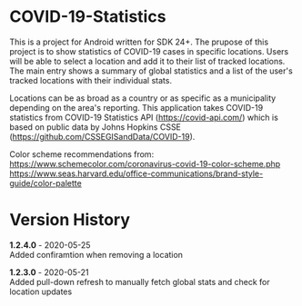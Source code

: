 # COVID-19-Statistics

This is a project for Android written for SDK 24+.  The prupose of this project is to show statistics of COVID-19 cases in specific locations.  Users will be able to select a location and add it to their list of tracked locations.  The main entry shows a summary of global statistics and a list of the user's tracked locations with their individual stats.  

Locations can be as broad as a country or as specific as a municipality depending on the area's reporting.  This application takes COVID-19 statistics from COVID-19 Statistics API (https://covid-api.com/) which is based on public data by Johns Hopkins CSSE (https://github.com/CSSEGISandData/COVID-19).   


Color scheme recommendations from:   
https://www.schemecolor.com/coronavirus-covid-19-color-scheme.php 
https://www.seas.harvard.edu/office-communications/brand-style-guide/color-palette  

# Version History

**1.2.4.0** - 2020-05-25  
Added confiramtion when removing a location

**1.2.3.0** - 2020-05-21  
Added pull-down refresh to manually fetch global stats and check for location updates


